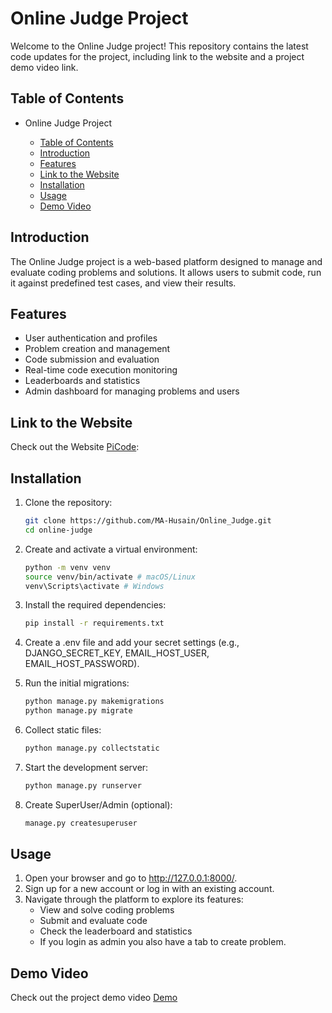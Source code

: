 # Online Judge Project

Welcome to the Online Judge project! This repository contains the latest code updates for the project, including link to the website and a project demo video link.

## Table of Contents
- Online Judge Project
  
  - [Table of Contents](#table-of-contents)
  - [Introduction](#introduction)
  - [Features](#features)
  - [Link to the Website](#link-to-the-website)
  - [Installation](#installation)
  - [Usage](#usage)
  - [Demo Video](#demo-video)

## Introduction

The Online Judge project is a web-based platform designed to manage and evaluate coding problems and solutions. It allows users to submit code, run it against predefined test cases, and view their results.

## Features

- User authentication and profiles
- Problem creation and management
- Code submission and evaluation
- Real-time code execution monitoring
- Leaderboards and statistics
- Admin dashboard for managing problems and users

## Link to the Website

Check out the Website [PiCode](https://picode.live/):

## Installation

1. Clone the repository:
   ```sh
   git clone https://github.com/MA-Husain/Online_Judge.git
   cd online-judge
   ```

2. Create and activate a virtual environment:
    ```sh
    python -m venv venv
    source venv/bin/activate # macOS/Linux
    venv\Scripts\activate # Windows
    ```

3. Install the required dependencies:
    ```sh
    pip install -r requirements.txt
    ```

4. Create a .env file and add your secret settings (e.g., DJANGO_SECRET_KEY, EMAIL_HOST_USER, EMAIL_HOST_PASSWORD).

5. Run the initial migrations:
    ```sh
    python manage.py makemigrations
    python manage.py migrate
    ```

6. Collect static files:
    ```sh
    python manage.py collectstatic
    ```

7. Start the development server:
    ```sh
    python manage.py runserver
    ```
8. Create SuperUser/Admin (optional):
    ```sh
    manage.py createsuperuser
    ```

## Usage

1. Open your browser and go to http://127.0.0.1:8000/.
2. Sign up for a new account or log in with an existing account.
3. Navigate through the platform to explore its features:
    - View and solve coding problems
    - Submit and evaluate code
    - Check the leaderboard and statistics
    - If you login as admin you also have a tab to create problem.

## Demo Video

Check out the project demo video [Demo](https://drive.google.com/file/d/1NgUNFXybh6u2O_J3h51d4GWeg8OUOwlc/view?usp=sharing)
 
